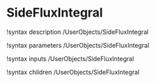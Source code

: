 <!-- MOOSE Documentation Stub: Remove this when content is added. -->

# SideFluxIntegral
!syntax description /UserObjects/SideFluxIntegral

!syntax parameters /UserObjects/SideFluxIntegral

!syntax inputs /UserObjects/SideFluxIntegral

!syntax children /UserObjects/SideFluxIntegral
